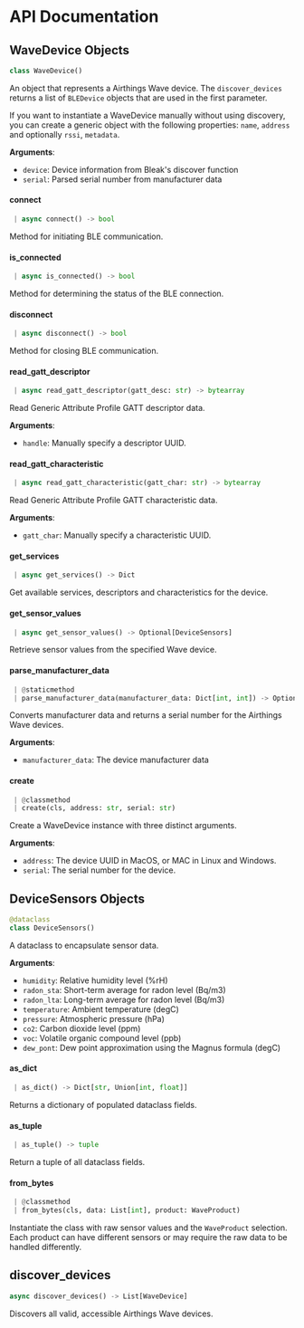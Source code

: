 # API Documentation

<a name="wave_reader.wave.WaveDevice"></a>
## WaveDevice Objects

```python
class WaveDevice()
```

An object that represents a Airthings Wave device. The
``discover_devices`` returns a list of ``BLEDevice`` objects
that are used in the first parameter.

If you want to instantiate a WaveDevice manually without using
discovery, you can create a generic object with the following
properties: ``name``, ``address`` and optionally ``rssi``, ``metadata``.

**Arguments**:

- `device`: Device information from Bleak's discover function
- `serial`: Parsed serial number from manufacturer data

<a name="wave_reader.wave.WaveDevice.connect"></a>
#### connect

```python
 | async connect() -> bool
```

Method for initiating BLE communication.

<a name="wave_reader.wave.WaveDevice.is_connected"></a>
#### is_connected

```python
 | async is_connected() -> bool
```

Method for determining the status of the BLE connection.

<a name="wave_reader.wave.WaveDevice.disconnect"></a>
#### disconnect

```python
 | async disconnect() -> bool
```

Method for closing BLE communication.

<a name="wave_reader.wave.WaveDevice.read_gatt_descriptor"></a>
#### read\_gatt\_descriptor

```python
 | async read_gatt_descriptor(gatt_desc: str) -> bytearray
```

Read Generic Attribute Profile GATT descriptor data.

**Arguments**:

- `handle`: Manually specify a descriptor UUID.

<a name="wave_reader.wave.WaveDevice.read_gatt_characteristic"></a>
#### read\_gatt\_characteristic

```python
 | async read_gatt_characteristic(gatt_char: str) -> bytearray
```

Read Generic Attribute Profile GATT characteristic data.

**Arguments**:

- `gatt_char`: Manually specify a characteristic UUID.

<a name="wave_reader.wave.WaveDevice.get_services"></a>
#### get\_services

```python
 | async get_services() -> Dict
```

Get available services, descriptors and characteristics for
the device.

<a name="wave_reader.wave.WaveDevice.get_sensor_values"></a>
#### get\_sensor\_values

```python
 | async get_sensor_values() -> Optional[DeviceSensors]
```

Retrieve sensor values from the specified Wave device.

<a name="wave_reader.wave.WaveDevice.parse_manufacturer_data"></a>
#### parse\_manufacturer\_data

```python
 | @staticmethod
 | parse_manufacturer_data(manufacturer_data: Dict[int, int]) -> Optional[str]
```

Converts manufacturer data and returns a serial number for the
Airthings Wave devices.

**Arguments**:

- `manufacturer_data`: The device manufacturer data

<a name="wave_reader.wave.WaveDevice.create"></a>
#### create

```python
 | @classmethod
 | create(cls, address: str, serial: str)
```

Create a WaveDevice instance with three distinct arguments.

**Arguments**:

- `address`: The device UUID in MacOS, or MAC in Linux and Windows.
- `serial`: The serial number for the device.

<a name="wave_reader.wave.DeviceSensors"></a>
## DeviceSensors Objects

```python
@dataclass
class DeviceSensors()
```

A dataclass to encapsulate sensor data.

**Arguments**:

- `humidity`: Relative humidity level (%rH)
- `radon_sta`: Short-term average for radon level (Bq/m3)
- `radon_lta`: Long-term average for radon level (Bq/m3)
- `temperature`: Ambient temperature (degC)
- `pressure`: Atmospheric pressure (hPa)
- `co2`: Carbon dioxide level (ppm)
- `voc`: Volatile organic compound level (ppb)
- `dew_pont`: Dew point approximation using the Magnus formula (degC)

<a name="wave_reader.wave.DeviceSensors.as_dict"></a>
#### as\_dict

```python
 | as_dict() -> Dict[str, Union[int, float]]
```

Returns a dictionary of populated dataclass fields.

<a name="wave_reader.wave.DeviceSensors.as_tuple"></a>
#### as\_tuple

```python
 | as_tuple() -> tuple
```

Return a tuple of all dataclass fields.

<a name="wave_reader.wave.DeviceSensors.from_bytes"></a>
#### from\_bytes

```python
 | @classmethod
 | from_bytes(cls, data: List[int], product: WaveProduct)
```

Instantiate the class with raw sensor values and the ``WaveProduct``
selection. Each product can have different sensors or may require the
raw data to be handled differently.

<a name="wave_reader.wave.discover_devices"></a>
## discover\_devices

```python
async discover_devices() -> List[WaveDevice]
```

Discovers all valid, accessible Airthings Wave devices.

